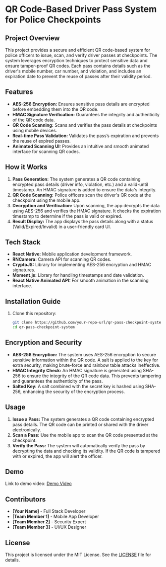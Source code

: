 # **QR Code-Based Driver Pass System for Police Checkpoints**

## **Project Overview**
This project provides a secure and efficient QR code-based system for police officers to issue, scan, and verify driver passes at checkpoints. The system leverages encryption techniques to protect sensitive data and ensure tamper-proof QR codes. Each pass contains details such as the driver's mobile number, car number, and violation, and includes an expiration date to prevent the reuse of passes after their validity period.

## **Features**
- **AES-256 Encryption:** Ensures sensitive pass details are encrypted before embedding them into the QR code.
- **HMAC Signature Verification:** Guarantees the integrity and authenticity of the QR code data.
- **QR Code Scanning:** Scans and verifies the pass details at checkpoints using mobile devices.
- **Real-time Pass Validation:** Validates the pass’s expiration and prevents the reuse of expired passes.
- **Animated Scanning UI:** Provides an intuitive and smooth animated interface for scanning QR codes.

## **How it Works**
1. **Pass Generation:** The system generates a QR code containing encrypted pass details (driver info, violation, etc.) and a valid-until timestamp. An HMAC signature is added to ensure the data's integrity.
2. **QR Code Scanning:** Police officers scan the driver's QR code at the checkpoint using the mobile app.
3. **Decryption and Verification:** Upon scanning, the app decrypts the data using AES-256 and verifies the HMAC signature. It checks the expiration timestamp to determine if the pass is valid or expired.
4. **Result Display:** The app displays the pass details along with a status (Valid/Expired/Invalid) in a user-friendly card UI.

## **Tech Stack**
- **React Native:** Mobile application development framework.
- **RNCamera:** Camera API for scanning QR codes.
- **CryptoJS:** Library for implementing AES-256 encryption and HMAC signatures.
- **Moment.js:** Library for handling timestamps and date validation.
- **React Native Animated API:** For smooth animation in the scanning interface.

## **Installation Guide**
1. Clone this repository:
   ```bash
   git clone https://github.com/your-repo-url/qr-pass-checkpoint-system.git
   cd qr-pass-checkpoint-system

## **Encryption and Security**
- **AES-256 Encryption:** The system uses AES-256 encryption to secure sensitive information within the QR code. A salt is applied to the key for extra security, making brute-force and rainbow table attacks ineffective.
- **HMAC Integrity Check:** An HMAC signature is generated using SHA-256 to ensure the integrity of the QR code data. This prevents tampering and guarantees the authenticity of the pass.
- **Salted Key:** A salt combined with the secret key is hashed using SHA-256, enhancing the security of the encryption process.

## **Usage**
1. **Issue a Pass:** The system generates a QR code containing encrypted pass details. The QR code can be printed or shared with the driver electronically.
2. **Scan a Pass:** Use the mobile app to scan the QR code presented at the checkpoint.
3. **Verify the Pass:** The system will automatically verify the pass by decrypting the data and checking its validity. If the QR code is tampered with or expired, the app will alert the officer.

## **Demo**
Link to demo video: [Demo Video](https://link-to-demo-video.com)

## **Contributors**
- **[Your Name]** - Full Stack Developer
- **[Team Member 1]** - Mobile App Developer
- **[Team Member 2]** - Security Expert
- **[Team Member 3]** - UI/UX Designer

## **License**
This project is licensed under the MIT License. See the [LICENSE](LICENSE) file for details.

